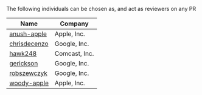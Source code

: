 The following individuals can be chosen as, and act as reviewers on any PR

| Name | Company |
|----|----|
| [anush-apple](https://github.com/anush-apple) | Apple, Inc. |
| [chrisdecenzo](https://github.com/chrisdecenzo) | Google, Inc. |
| [hawk248](https://github.com/hawk248) | Comcast, Inc. |
| [gerickson](https://github.com/gerickson) | Google, Inc. |
| [robszewczyk](https://github.com/robszewczyk) | Google, Inc. |
| [woody-apple](https://github.com/woody-apple) | Apple, Inc. |
